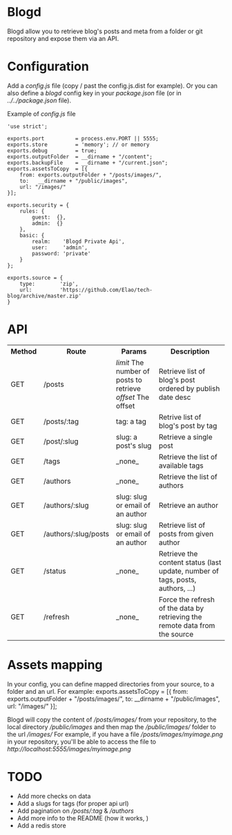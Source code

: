 Blogd
=====

Blogd allow you to retrieve blog's posts and meta from a folder or git repository and expose them via an API.


# Configuration

Add a *config.js* file (copy / past the config.js.dist for example). Or you can also define a *blogd* config key in your *package.json* file (or in *../../package.json* file).

Example of _config.js_  file

    'use strict';

    exports.port          = process.env.PORT || 5555;
    exports.store         = 'memory'; // or memory
    exports.debug         = true;
    exports.outputFolder  = __dirname + "/content";
    exports.backupFile    = __dirname + "/current.json";
    exports.assetsToCopy  = [{
        from: exports.outputFolder + "/posts/images/",
        to:   __dirname + "/public/images",
        url: "/images/"
    }];

    exports.security = {
        rules: {
            guest:  {},
            admin:  {}
        },
        basic: {
            realm:    'Blogd Private Api',
            user:     'admin',
            password: 'private'
        }
    };

    exports.source = {
        type:        'zip',
        url:         'https://github.com/Elao/tech-blog/archive/master.zip'
    }




# API

<table>
	<tr><th>Method</th><th>Route</th><th>Params</th><th>Description</th><tr>
	<tr><td>GET</td><td>/posts</td><td><em>limit</em> The number of posts to retrieve<br /><em>offset</em> The offset </td><td>Retrieve list of blog's post ordered by publish date desc</td></tr>
	<tr><td>GET</td><td>/posts/:tag</td><td>tag: a tag</td><td>Retrive list of blog's post by tag</td></tr>
	<tr><td>GET</td><td>/post/:slug</td><td>slug: a post's slug</td><td>Retrieve a single post</td></tr>
	<tr><td>GET</td><td>/tags</td><td>_none_</td><td>Retrieve the list of available tags</td></tr>
	<tr><td>GET</td><td>/authors</td><td>_none_</td><td>Retrieve the list of authors</td></tr>
    <tr><td>GET</td><td>/authors/:slug</td><td>slug: slug or email of an author</td><td>Retrieve an author</td></tr>
    <tr><td>GET</td><td>/authors/:slug/posts</td><td>slug: slug or email of an author</td><td>Retrieve list of posts from given author</td></tr>    
	<tr><td>GET</td><td>/status</td><td>_none_</td><td>Retrieve the content status (last update, number of tags, posts, authors, ...)</td></tr>
	<tr><td>GET</td><td>/refresh</td><td>_none_</td><td>Force the refresh of the data by retrieving the remote data from the source</td></tr>
</table>


# Assets mapping

In your config, you can define mapped directories from your source, to a folder and an url.
For example:
    exports.assetsToCopy  = [{
        from: exports.outputFolder + "/posts/images/",
        to:   __dirname + "/public/images",
        url: "/images/"
    }];
    
Blogd will copy the content of */posts/images/* from your repository, to the local directory */public/images* and then map the */public/images/* folder to the url */images/*
For example, if you have a file */posts/images/myimage.png* in your repository, you'll be able to access the file to *http://localhost:5555/images/myimage.png*


# TODO
* Add more checks on data
* Add a slugs for tags (for proper api url)
* Add pagination on _/posts/:tag_ & _/authors_
* Add more info to the README (how it works, )
* Add a redis store
